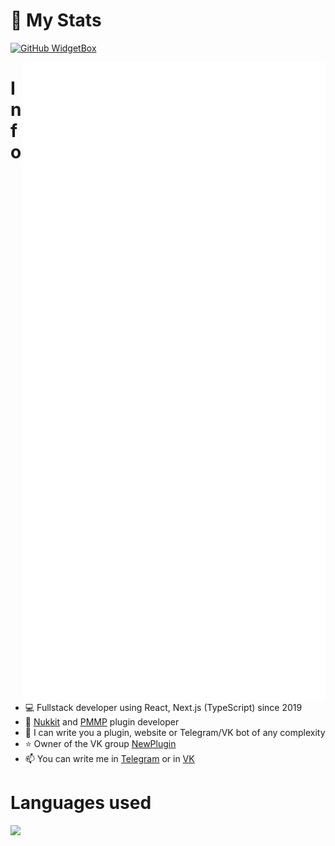 # 👋 My Stats

[![GitHub WidgetBox](https://github-widgetbox.vercel.app/api/profile?username=BlusteryS&data=followers,repositories,stars,commits&theme=darkmode)](https://github.com/Jurredr/github-widgetbox)

<img align='right' src='github-metrics.svg'>

# Info
- 💻 Fullstack developer using React, Next.js (TypeScript) since 2019
- 🌱 [Nukkit](https://github.com/CloudBurstMC/Nukkit) and [PMMP](https://github.com/pmmp/PocketMine-MP) plugin developer
- 🍺 I can write you a plugin, website or Telegram/VK bot of any complexity
- ⭐ Owner of the VK group [NewPlugin](https://vk.com/newplugin)
- 📫 You can write me in [Telegram](https://t.me/blusterysasha) or in [VK](https://vk.me/blusterysasha)

# Languages used
<img src="https://github-readme-stats.vercel.app/api/wakatime?username=BlusteryS&layout=compact&theme=react" width=40%>
